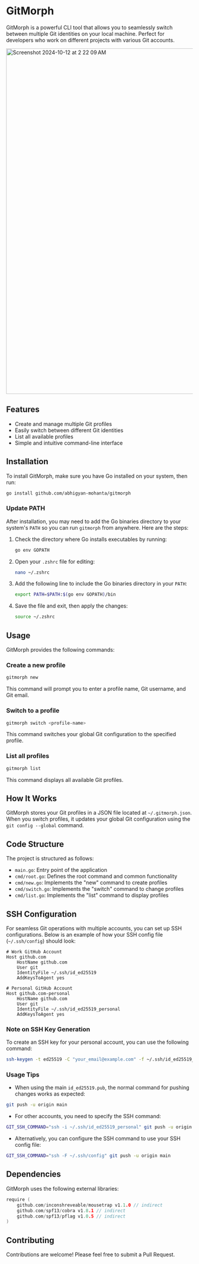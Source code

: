 # GitMorph

GitMorph is a powerful CLI tool that allows you to seamlessly switch between multiple Git identities on your local machine. Perfect for developers who work on different projects with various Git accounts.

<img width="929" alt="Screenshot 2024-10-12 at 2 22 09 AM" src="https://github.com/user-attachments/assets/4860e7cb-0a2d-4ffc-bc31-f6f60b3d4b75">

## Features

- Create and manage multiple Git profiles
- Easily switch between different Git identities
- List all available profiles
- Simple and intuitive command-line interface

## Installation

To install GitMorph, make sure you have Go installed on your system, then run:

```bash
go install github.com/abhigyan-mohanta/gitmorph
```

### Update PATH

After installation, you may need to add the Go binaries directory to your system's `PATH` so you can run `gitmorph` from anywhere. Here are the steps:

1. Check the directory where Go installs executables by running:
   ```bash
   go env GOPATH
   ```

2. Open your `.zshrc` file for editing:
   ```bash
   nano ~/.zshrc
   ```

3. Add the following line to include the Go binaries directory in your `PATH`:
   ```bash
   export PATH=$PATH:$(go env GOPATH)/bin
   ```

4. Save the file and exit, then apply the changes:
   ```bash
   source ~/.zshrc
   ```

## Usage

GitMorph provides the following commands:

### Create a new profile

```bash
gitmorph new
```

This command will prompt you to enter a profile name, Git username, and Git email.

### Switch to a profile

```bash
gitmorph switch <profile-name>
```

This command switches your global Git configuration to the specified profile.

### List all profiles

```bash
gitmorph list
```

This command displays all available Git profiles.

## How It Works

GitMorph stores your Git profiles in a JSON file located at `~/.gitmorph.json`. When you switch profiles, it updates your global Git configuration using the `git config --global` command.

## Code Structure

The project is structured as follows:

- `main.go`: Entry point of the application
- `cmd/root.go`: Defines the root command and common functionality
- `cmd/new.go`: Implements the "new" command to create profiles
- `cmd/switch.go`: Implements the "switch" command to change profiles
- `cmd/list.go`: Implements the "list" command to display profiles

## SSH Configuration

For seamless Git operations with multiple accounts, you can set up SSH configurations. Below is an example of how your SSH config file (`~/.ssh/config`) should look:

```plaintext
# Work GitHub Account
Host github.com
    HostName github.com
    User git
    IdentityFile ~/.ssh/id_ed25519
    AddKeysToAgent yes
    
# Personal GitHub Account
Host github.com-personal
    HostName github.com
    User git
    IdentityFile ~/.ssh/id_ed25519_personal
    AddKeysToAgent yes
```

### Note on SSH Key Generation

To create an SSH key for your personal account, you can use the following command:

```bash
ssh-keygen -t ed25519 -C "your_email@example.com" -f ~/.ssh/id_ed25519_personal
```

### Usage Tips

- When using the main `id_ed25519.pub`, the normal command for pushing changes works as expected:

```bash
git push -u origin main
```

- For other accounts, you need to specify the SSH command:

```bash
GIT_SSH_COMMAND="ssh -i ~/.ssh/id_ed25519_personal" git push -u origin main
```

- Alternatively, you can configure the SSH command to use your SSH config file:

```bash
GIT_SSH_COMMAND="ssh -F ~/.ssh/config" git push -u origin main
```

## Dependencies

GitMorph uses the following external libraries:

```go
require (
    github.com/inconshreveable/mousetrap v1.1.0 // indirect
    github.com/spf13/cobra v1.8.1 // indirect
    github.com/spf13/pflag v1.0.5 // indirect
)
```

## Contributing

Contributions are welcome! Please feel free to submit a Pull Request.
